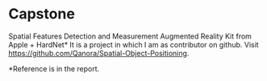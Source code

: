 # Capstone
Spatial Features Detection and Measurement
Augmented Reality Kit from Apple + HardNet*
It is a project in which I am as contributor on github.
Visit https://github.com/Qanora/Spatial-Object-Positioning.

*Reference is in the report.
